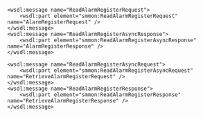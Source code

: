     <wsdl:message name="ReadAlarmRegisterRequest">
        <wsdl:part element="smmon:ReadAlarmRegisterRequest" name="AlarmRegisterRequest" />
    </wsdl:message>
    <wsdl:message name="ReadAlarmRegisterAsyncResponse">
        <wsdl:part element="smmon:ReadAlarmRegisterAsyncResponse" name="AlarmRegisterResponse" />
    </wsdl:message> 
    
    <wsdl:message name="ReadAlarmRegisterAsyncRequest">
        <wsdl:part element="smmon:ReadAlarmRegisterAsyncRequest" name="RetrieveAlarmRegisterRequest" />
    </wsdl:message> 
    <wsdl:message name="ReadAlarmRegisterResponse">
        <wsdl:part element="smmon:ReadAlarmRegisterResponse" name="RetrieveAlarmRegisterResponse" />
    </wsdl:message>
